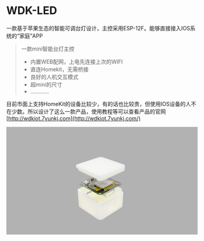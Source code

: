 # WDK-LED
一款基于苹果生态的智能可调台灯设计，主控采用ESP-12F。能够直接接入IOS系统的“家庭”APP

> 一款mini智能台灯主控
>
> * 内置WEB配网，上电先连接上次的WIFI
> * 直连Homekit，无需桥接
> * 良好的人机交互模式
> * 超mini的尺寸
> * ............

目前市面上支持HomeKit的设备比较少，有的话也比较贵，但使用IOS设备的人不在少数。所以设计了这么一款产品，使用教程等可以查看产品的官网[http://wdkiot.7yunkj.com](http://wdkiot.7yunkj.com/)


![渲染图](3.Img/渲染图1.PNG)
